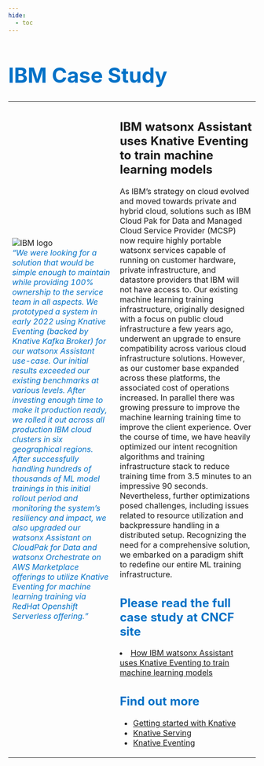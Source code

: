 ```yaml
---
hide:
  - toc
---
```

<h1 style="color:#0071c7;font-size: 3em;">IBM Case Study</h1>
<table style="border: 0;">
<tr style="background-color: var(--md-default-bg-color);">
<td style="border: 0;">
<div style="min-width: 20mm;">
      <img src="../../../images/case-studies/ibm.png" alt="IBM logo" draggable="false" />
</div>
<div>
<em style="color:#0071c7;font-size: 1em;">“We were looking for a solution that would be simple enough to maintain while providing 100% ownership to the service team in all aspects. We prototyped a system in early 2022 using Knative Eventing (backed by Knative Kafka Broker) for our watsonx Assistant use-case. Our initial results exceeded our existing benchmarks at various levels. After investing enough time to make it production ready, we rolled it out across all production IBM cloud clusters in six geographical regions. After successfully handling hundreds of thousands of ML model trainings in this initial rollout period and monitoring the system’s resiliency and impact, we also upgraded our watsonx Assistant on CloudPak for Data and watsonx Orchestrate on AWS Marketplace offerings to utilize Knative Eventing for machine learning training via RedHat Openshift Serverless offering.”
</em>
</div>
<div>
</div>

</td>

<td style="border: 0;">
<h2 style="font-weight: bold;">IBM watsonx Assistant uses Knative Eventing to train machine learning models</h2>

As IBM’s strategy on cloud evolved and moved towards private and hybrid cloud, solutions such as IBM Cloud Pak for Data and Managed Cloud Service Provider (MCSP) now require highly portable watsonx services capable of running on customer hardware, private infrastructure, and datastore providers that IBM will not have access to. Our existing machine learning training infrastructure, originally designed with a focus on public cloud infrastructure a few years ago, underwent an upgrade to ensure compatibility across various cloud infrastructure solutions. However, as our customer base expanded across these platforms, the associated cost of operations increased. In parallel there was growing pressure to improve the machine learning training time to improve the client experience. Over the course of time, we have heavily optimized our intent recognition algorithms and training infrastructure stack to reduce training time from 3.5 minutes to an impressive 90 seconds. Nevertheless, further optimizations posed challenges, including issues related to resource utilization and backpressure handling in a distributed setup. Recognizing the need for a comprehensive solution, we embarked on a paradigm shift to redefine our entire ML training infrastructure.

<h2 style="color:#0071c7;">Please read the full case study at CNCF site</h2>
<li><a href="https://www.cncf.io/case-studies/ibmwatsonxassistant/">How IBM watsonx Assistant uses Knative Eventing to train machine learning models</a></li>

<h2 style="color:#0071c7;">Find out more</h2>

<ul>
<li><a href="../../../getting-started/">Getting started with Knative</a></li>
<li><a href="../../../serving/">Knative Serving</a></li>
<li><a href="../../../eventing/">Knative Eventing</a></li>
</ul>
</td>
</tr>
</table>
